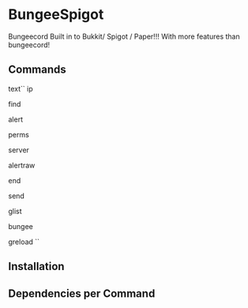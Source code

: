 # BungeeSpigot
Bungeecord Built in to Bukkit/ Spigot / Paper!!! With more features than bungeecord!

## Commands

text``
ip

find

alert

perms

server

alertraw

end

send

glist

bungee

greload
``

## Installation

## Dependencies per Command

